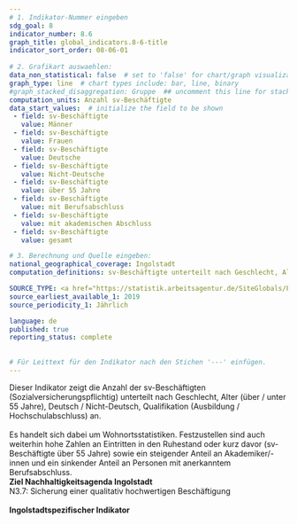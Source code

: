 ```yaml
---
# 1. Indikator-Nummer eingeben 
sdg_goal: 8 
indicator_number: 8.6
graph_title: global_indicators.8-6-title
indicator_sort_order: 08-06-01
 
# 2. Grafikart auswaehlen: 
data_non_statistical: false  # set to 'false' for chart/graph visualization 
graph_type: line  # chart types include: bar, line, binary 
#graph_stacked_disaggregation: Gruppe  ## uncomment this line for stacked bars. eplace 'Geschlecht' with the field of aggregation. 
computation_units: Anzahl sv-Beschäftigte
data_start_values:  # initialize the field to be shown  
 - field: sv-Beschäftigte 
   value: Männer 
 - field: sv-Beschäftigte 
   value: Frauen
 - field: sv-Beschäftigte 
   value: Deutsche 
 - field: sv-Beschäftigte 
   value: Nicht-Deutsche
 - field: sv-Beschäftigte 
   value: über 55 Jahre 
 - field: sv-Beschäftigte 
   value: mit Berufsabschluss
 - field: sv-Beschäftigte 
   value: mit akademischen Abschluss 
 - field: sv-Beschäftigte 
   value: gesamt    

# 3. Berechnung und Quelle eingeben: 
national_geographical_coverage: Ingolstadt 
computation_definitions: sv-Beschäftigte unterteilt nach Geschlecht, Alter (über / unter 55 Jahre), Deutsch / Nicht-Deutsch, Qualifikation (Ausbildung / Hochschulabschluss)

SOURCE_TYPE: <a href="https://statistik.arbeitsagentur.de/SiteGlobals/Forms/Suche/Einzelheftsuche_Formular.html?topic_f=beschaeftigung-sozbe-svb-jc-merkmale">Bundesagentur für Arbeit</a>  # data source  
source_earliest_available_1: 2019
source_periodicity_1: Jährlich

language: de   
published: true 
reporting_status: complete
 
 
# Für Leittext für den Indikator nach den Stichen '---' einfügen. 
---
```

Dieser Indikator zeigt die Anzahl der sv-Beschäftigten (Sozialversicherungspflichtig) unterteilt nach Geschlecht, Alter (über / unter 55 Jahre), Deutsch / Nicht-Deutsch, Qualifikation (Ausbildung / Hochschulabschluss) an.<br>
<br>
Es handelt sich dabei um Wohnortsstatistiken. Festzustellen sind auch weiterhin hohe Zahlen an Eintritten in den Ruhestand oder kurz davor (sv-Beschäftigte über 55 Jahre) sowie ein steigender Anteil an Akademiker/-innen und ein sinkender Anteil an Personen mit anerkanntem Berufsabschluss.
<br>
<b>Ziel Nachhaltigkeitsagenda Ingolstadt</b><br>
N3.7: Sicherung einer qualitativ hochwertigen Beschäftigung<br>
<br>
<b>Ingolstadtspezifischer Indikator</b>
